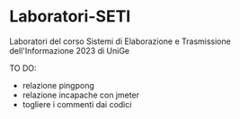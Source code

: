 # Laboratori-SETI
Laboratori del corso Sistemi di Elaborazione e Trasmissione dell'Informazione 2023 di UniGe 

TO DO:
- relazione pingpong
- relazione incapache con jmeter
- togliere i commenti dai codici
